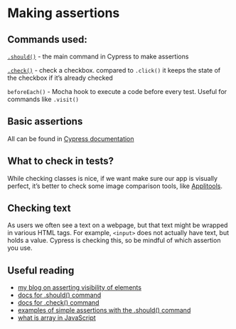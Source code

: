 # Making assertions

## Commands used:
[`.should()`](https://docs.cypress.io/api/commands/should.html#Syntax) - the main command in Cypress to make assertions

[`.check()`](https://docs.cypress.io/api/commands/check.html#Syntax) - check a checkbox. compared to `.click()` it keeps the state of the checkbox if it’s already checked

 `beforeEach()` - Mocha hook to execute a code before every test. Useful for commands like `.visit()`

## Basic assertions
All can be found in [Cypress documentation](https://docs.cypress.io/guides/references/assertions.html#Common-Assertions)

## What to check in tests?
While checking classes is nice, if we want make sure our app is visually perfect, it’s better to check some image comparison tools, like [Applitools](https://applitools.com/).

## Checking text
As users we often see a text on a webpage, but that text might be wrapped in various HTML tags. For example, `<input>` does not actually have text, but holds a value. Cypress is checking this, so be mindful of which assertion you use.


## Useful reading
* [my blog on asserting visibility of elements](https://filiphric.com/cypress-basics-check-if-element-exists)
* [docs for .should() command](https://docs.cypress.io/api/commands/should.html)
* [docs for .check() command](https://docs.cypress.io/api/commands/check.html#Syntax)
* [examples of simple assertions with the .should() command](https://docs.cypress.io/guides/references/assertions.html#Common-Assertions)
* [what is array in JavaScript](https://javascript.info/array)